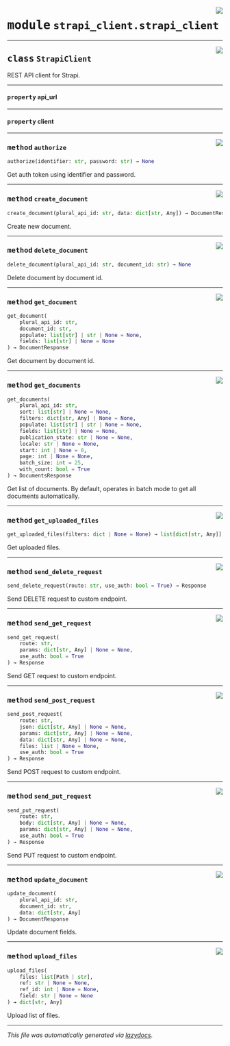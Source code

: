 <!-- markdownlint-disable -->

<a href="..\src\strapi_client\strapi_client.py#L0"><img align="right" style="float:right;" src="https://img.shields.io/badge/-source-cccccc?style=flat-square"></a>

# <kbd>module</kbd> `strapi_client.strapi_client`






---

<a href="..\src\strapi_client\strapi_client.py#L12"><img align="right" style="float:right;" src="https://img.shields.io/badge/-source-cccccc?style=flat-square"></a>

## <kbd>class</kbd> `StrapiClient`
REST API client for Strapi. 


---

#### <kbd>property</kbd> api_url





---

#### <kbd>property</kbd> client







---

<a href="..\src\strapi_client\strapi_client.py#L32"><img align="right" style="float:right;" src="https://img.shields.io/badge/-source-cccccc?style=flat-square"></a>

### <kbd>method</kbd> `authorize`

```python
authorize(identifier: str, password: str) → None
```

Get auth token using identifier and password. 

---

<a href="..\src\strapi_client\strapi_client.py#L105"><img align="right" style="float:right;" src="https://img.shields.io/badge/-source-cccccc?style=flat-square"></a>

### <kbd>method</kbd> `create_document`

```python
create_document(plural_api_id: str, data: dict[str, Any]) → DocumentResponse
```

Create new document. 

---

<a href="..\src\strapi_client\strapi_client.py#L125"><img align="right" style="float:right;" src="https://img.shields.io/badge/-source-cccccc?style=flat-square"></a>

### <kbd>method</kbd> `delete_document`

```python
delete_document(plural_api_id: str, document_id: str) → None
```

Delete document by document id. 

---

<a href="..\src\strapi_client\strapi_client.py#L45"><img align="right" style="float:right;" src="https://img.shields.io/badge/-source-cccccc?style=flat-square"></a>

### <kbd>method</kbd> `get_document`

```python
get_document(
    plural_api_id: str,
    document_id: str,
    populate: list[str] | str | None = None,
    fields: list[str] | None = None
) → DocumentResponse
```

Get document by document id. 

---

<a href="..\src\strapi_client\strapi_client.py#L60"><img align="right" style="float:right;" src="https://img.shields.io/badge/-source-cccccc?style=flat-square"></a>

### <kbd>method</kbd> `get_documents`

```python
get_documents(
    plural_api_id: str,
    sort: list[str] | None = None,
    filters: dict[str, Any] | None = None,
    populate: list[str] | str | None = None,
    fields: list[str] | None = None,
    publication_state: str | None = None,
    locale: str | None = None,
    start: int | None = 0,
    page: int | None = None,
    batch_size: int = 25,
    with_count: bool = True
) → DocumentsResponse
```

Get list of documents. By default, operates in batch mode to get all documents automatically. 

---

<a href="..\src\strapi_client\strapi_client.py#L216"><img align="right" style="float:right;" src="https://img.shields.io/badge/-source-cccccc?style=flat-square"></a>

### <kbd>method</kbd> `get_uploaded_files`

```python
get_uploaded_files(filters: dict | None = None) → list[dict[str, Any]]
```

Get uploaded files. 

---

<a href="..\src\strapi_client\strapi_client.py#L184"><img align="right" style="float:right;" src="https://img.shields.io/badge/-source-cccccc?style=flat-square"></a>

### <kbd>method</kbd> `send_delete_request`

```python
send_delete_request(route: str, use_auth: bool = True) → Response
```

Send DELETE request to custom endpoint. 

---

<a href="..\src\strapi_client\strapi_client.py#L131"><img align="right" style="float:right;" src="https://img.shields.io/badge/-source-cccccc?style=flat-square"></a>

### <kbd>method</kbd> `send_get_request`

```python
send_get_request(
    route: str,
    params: dict[str, Any] | None = None,
    use_auth: bool = True
) → Response
```

Send GET request to custom endpoint. 

---

<a href="..\src\strapi_client\strapi_client.py#L163"><img align="right" style="float:right;" src="https://img.shields.io/badge/-source-cccccc?style=flat-square"></a>

### <kbd>method</kbd> `send_post_request`

```python
send_post_request(
    route: str,
    json: dict[str, Any] | None = None,
    params: dict[str, Any] | None = None,
    data: dict[str, Any] | None = None,
    files: list | None = None,
    use_auth: bool = True
) → Response
```

Send POST request to custom endpoint. 

---

<a href="..\src\strapi_client\strapi_client.py#L146"><img align="right" style="float:right;" src="https://img.shields.io/badge/-source-cccccc?style=flat-square"></a>

### <kbd>method</kbd> `send_put_request`

```python
send_put_request(
    route: str,
    body: dict[str, Any] | None = None,
    params: dict[str, Any] | None = None,
    use_auth: bool = True
) → Response
```

Send PUT request to custom endpoint. 

---

<a href="..\src\strapi_client\strapi_client.py#L115"><img align="right" style="float:right;" src="https://img.shields.io/badge/-source-cccccc?style=flat-square"></a>

### <kbd>method</kbd> `update_document`

```python
update_document(
    plural_api_id: str,
    document_id: str,
    data: dict[str, Any]
) → DocumentResponse
```

Update document fields. 

---

<a href="..\src\strapi_client\strapi_client.py#L193"><img align="right" style="float:right;" src="https://img.shields.io/badge/-source-cccccc?style=flat-square"></a>

### <kbd>method</kbd> `upload_files`

```python
upload_files(
    files: list[Path | str],
    ref: str | None = None,
    ref_id: int | None = None,
    field: str | None = None
) → dict[str, Any]
```

Upload list of files. 




---

_This file was automatically generated via [lazydocs](https://github.com/ml-tooling/lazydocs)._
